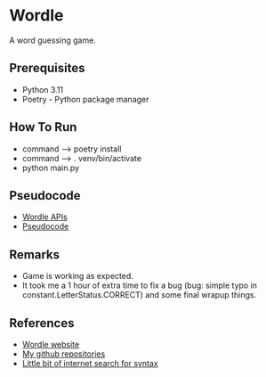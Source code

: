 # Wordle

A word guessing game.

## Prerequisites

- Python 3.11
- Poetry - Python package manager

## How To Run

- command --> poetry install
- command --> . venv/bin/activate
- python main.py

## Pseudocode

- [Wordle APIs](./wordle_api.http)
- [Pseudocode](./pseudocode.pseudo)

## Remarks

- Game is working as expected.
- It took me a 1 hour of extra time to fix a bug (bug: simple typo in constant.LetterStatus.CORRECT) and some final wrapup things.

## References

- [Wordle website](https://www.nytimes.com/games/wordle/index.html)
- [My github repositories](https://github.com/anuprshetty?tab=repositories)
- [Little bit of internet search for syntax](https://www.google.com)
